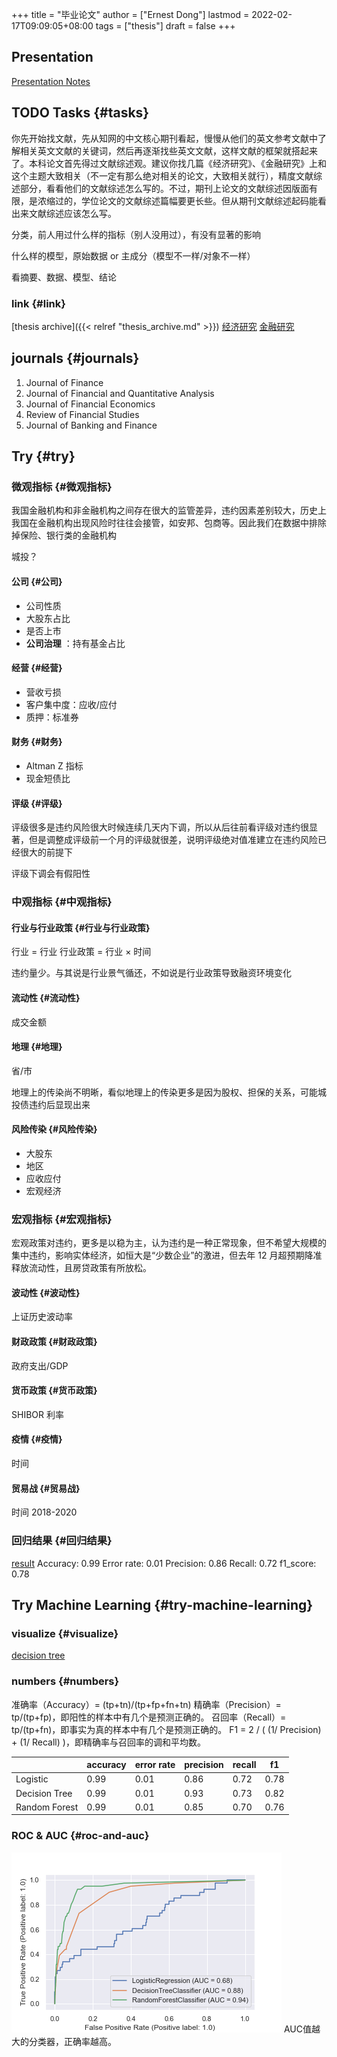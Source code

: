 +++
title = "毕业论文"
author = ["Ernest Dong"]
lastmod = 2022-02-17T09:09:05+08:00
tags = ["thesis"]
draft = false
+++

## Presentation
[Presentation Notes](../../files/pre.pdf)
## <span class="org-todo todo TODO">TODO</span> Tasks {#tasks}

你先开始找文献，先从知网的中文核心期刊看起，慢慢从他们的英文参考文献中了解相关英文文献的关键词，然后再逐渐找些英文文献，这样文献的框架就搭起来了。本科论文首先得过文献综述观。建议你找几篇《经济研究》、《金融研究》上和这个主题大致相关（不一定有那么绝对相关的论文，大致相关就行），精度文献综述部分，看看他们的文献综述怎么写的。不过，期刊上论文的文献综述因版面有限，是浓缩过的，学位论文的文献综述篇幅要更长些。但从期刊文献综述起码能看出来文献综述应该怎么写。

分类，前人用过什么样的指标（别人没用过），有没有显著的影响

什么样的模型，原始数据 or 主成分（模型不一样/对象不一样）

看摘要、数据、模型、结论


### link {#link}

[thesis archive]({{< relref "thesis_archive.md" >}})
[经济研究](https://xueshu.baidu.com/s?wd=%28%E8%BF%9D%E7%BA%A6%20%7C%20%E4%BF%A1%E7%94%A8%E9%A3%8E%E9%99%A9%29%20journal%3A%28%E9%87%91%E8%9E%8D%E7%A0%94%E7%A9%B6%29&tn=SE_baiduxueshu_c1gjeupa&sc_f_para=sc_tasktype%3D%7BfirstAdvancedSearch%7D&sc_hit=1&bcp=2&ie=utf-8&tag_filter=%20%20%20jnls%3A%28%E3%80%8A%E9%87%91%E8%9E%8D%E7%A0%94%E7%A9%B6%E3%80%8B%29)
[金融研究](https://xueshu.baidu.com/s?wd=%28%E8%BF%9D%E7%BA%A6%20%7C%20%E4%BF%A1%E7%94%A8%E9%A3%8E%E9%99%A9%29%20journal%3A%28%E7%BB%8F%E6%B5%8E%E7%A0%94%E7%A9%B6%29&tn=SE_baiduxueshu_c1gjeupa&sc_hit=1&bcp=2&ie=utf-8&filter=sc_year%3D%7B2017%2C%2B%7D&tag_filter=%20%20%20jnls%3A%28%E3%80%8A%E7%BB%8F%E6%B5%8E%E7%A0%94%E7%A9%B6%E3%80%8B%29)


## journals {#journals}

1.  Journal of Finance
2.  Journal of Financial and Quantitative Analysis
3.  Journal of Financial Economics
4.  Review of Financial Studies
5.  Journal of Banking and Finance


## Try {#try}


### 微观指标 {#微观指标}

我国金融机构和非金融机构之间存在很大的监管差异，违约因素差别较大，历史上我国在金融机构出现风险时往往会接管，如安邦、包商等。因此我们在数据中排除掉保险、银行类的金融机构

城投？


#### 公司 {#公司}

-   公司性质
-   大股东占比
-   是否上市
-   **公司治理** ：持有基金占比


#### 经营 {#经营}

-   营收亏损
-   客户集中度：应收/应付
-   质押：标准券


#### 财务 {#财务}

-   Altman Z 指标
-   现金短债比


#### 评级 {#评级}

评级很多是违约风险很大时候连续几天内下调，所以从后往前看评级对违约很显著，但是调整成评级前一个月的评级就很差，说明评级绝对值准建立在违约风险已经很大的前提下

评级下调会有假阳性


### 中观指标 {#中观指标}


#### 行业与行业政策 {#行业与行业政策}

行业 = 行业
行业政策 = 行业 &times; 时间

违约量少。与其说是行业景气循还，不如说是行业政策导致融资环境变化


#### 流动性 {#流动性}

成交金额


#### 地理 {#地理}

省/市

地理上的传染尚不明晰，看似地理上的传染更多是因为股权、担保的关系，可能城投债违约后显现出来


#### 风险传染 {#风险传染}

-   大股东
-   地区
-   应收应付
-   宏观经济


### 宏观指标 {#宏观指标}

宏观政策对违约，更多是以稳为主，认为违约是一种正常现象，但不希望大规模的集中违约，影响实体经济，如恒大是“少数企业”的激进，但去年 12 月超预期降准释放流动性，且房贷政策有所放松。


#### 波动性 {#波动性}

上证历史波动率


#### 财政政策 {#财政政策}

政府支出/GDP


#### 货币政策 {#货币政策}

SHIBOR 利率


#### 疫情 {#疫情}

时间


#### 贸易战 {#贸易战}

时间 2018-2020


### 回归结果 {#回归结果}

[result](/files/logitres.html)
Accuracy: 0.99
Error rate: 0.01
Precision: 0.86
Recall: 0.72
f1_score: 0.78


## Try Machine Learning {#try-machine-learning}


### visualize {#visualize}

[decision tree](/ox-hugo/mldecision_tree.png)


### numbers {#numbers}

准确率（Accuracy）= (tp+tn)/(tp+fp+fn+tn)
精确率（Precision）= tp/(tp+fp)，即阳性的样本中有几个是预测正确的。
召回率（Recall）= tp/(tp+fn)，即事实为真的样本中有几个是预测正确的。
F1 = 2 / ( (1/ Precision) + (1/ Recall) )，即精确率与召回率的调和平均数。

|               | accuracy | error rate | precision | recall | f1   |
|---------------|----------|------------|-----------|--------|------|
| Logistic      | 0.99     | 0.01       | 0.86      | 0.72   | 0.78 |
| Decision Tree | 0.99     | 0.01       | 0.93      | 0.73   | 0.82 |
| Random Forest | 0.99     | 0.01       | 0.85      | 0.70   | 0.76 |


### ROC &amp; AUC {#roc-and-auc}

![ROCs](/ox-hugo/roc.png)
AUC值越大的分类器，正确率越高。
